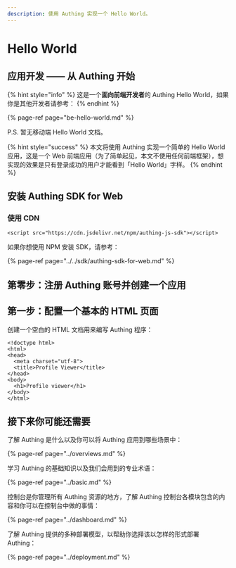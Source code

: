 ```yaml
---
description: 使用 Authing 实现一个 Hello World。
---
```


# Hello World

## 应用开发 —— 从 Authing 开始

{% hint style="info" %}
这是一个**面向前端开发者**的 Authing Hello World，如果你是其他开发者请参考：
{% endhint %}

{% page-ref page="be-hello-world.md" %}

P.S. 暂无移动端 Hello World 文档。 

{% hint style="success" %}
本文将使用 Authing 实现一个简单的 Hello World 应用，这是一个 Web 前端应用（为了简单起见，本文不使用任何前端框架），想实现的效果是只有登录成功的用户才能看到「Hello World」字样。
{% endhint %}

## 安装 Authing SDK for Web

### 使用 CDN

```markup
<script src="https://cdn.jsdelivr.net/npm/authing-js-sdk"></script>
```

如果你想使用 NPM 安装 SDK，请参考：

{% page-ref page="../../sdk/authing-sdk-for-web.md" %}

## 第零步：注册 Authing 账号并创建一个应用

## 第一步：配置一个基本的 HTML 页面

创建一个空白的 HTML 文档用来编写 Authing 程序：

```markup
<!doctype html>
<html>
<head>
  <meta charset="utf-8">
  <title>Profile Viewer</title>
</head>
<body>
  <h1>Profile viewer</h1>
</body>
</html>
```

## 接下来你可能还需要

了解 Authing 是什么以及你可以将 Authing 应用到哪些场景中：

{% page-ref page="../overviews.md" %}

 学习 Authing 的基础知识以及我们会用到的专业术语：

{% page-ref page="../basic.md" %}

控制台是你管理所有 Authing 资源的地方，了解 Authing 控制台各模块包含的内容和你可以在控制台中做的事情：

{% page-ref page="../dashboard.md" %}

了解 Authing 提供的多种部署模型，以帮助你选择该以怎样的形式部署 Authing：

{% page-ref page="../deployment.md" %}

